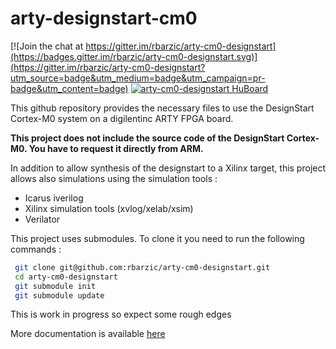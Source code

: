 # arty-designstart-cm0

[![Join the chat at https://gitter.im/rbarzic/arty-cm0-designstart](https://badges.gitter.im/rbarzic/arty-cm0-designstart.svg)](https://gitter.im/rbarzic/arty-cm0-designstart?utm_source=badge&utm_medium=badge&utm_campaign=pr-badge&utm_content=badge)
[![arty-cm0-designstart HuBoard](https://img.shields.io/github/issues/rbarzic/arty-cm0-designstart.svg?label=issues%20%28HuBoard%29)](https://huboard.com/rbarzic/arty-cm0-designstart)


This github repository provides the necessary files to use the
DesignStart Cortex-M0 system on a digilentinc ARTY FPGA board.

**This project does not include the source code of the DesignStart
  Cortex-M0. You have to request it directly from ARM.**

In addition to allow synthesis of the designstart to a Xilinx target,
this project allows also simulations using the simulation tools :
- Icarus iverilog
- Xilinx simulation tools (xvlog/xelab/xsim)
- Verilator



This project uses submodules. To clone it you need to run the following commands :

```bash
 git clone git@github.com:rbarzic/arty-cm0-designstart.git
 cd arty-cm0-designstart
 git submodule init
 git submodule update
```

This is work in progress so expect some rough edges

More documentation is available [here](http://rbarzic.github.io/arty-cm0-designstart/)
